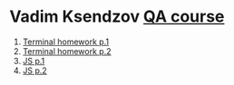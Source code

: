 # Vadim Ksendzov [QA course](https://ksendzov.com/) 

1. [Terminal homework p.1](https://github.com/mi4i0/ksendzov_course/tree/master/terminal_1)
2. [Terminal homework p.2](https://github.com/mi4i0/ksendzov_course/tree/master/terminal_2)
3. [JS p.1](https://github.com/mi4i0/ksendzov_course/tree/master/js_1)
3. [JS p.2](https://github.com/mi4i0/ksendzov_course/tree/master/js_2)
